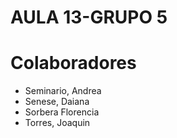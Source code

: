 # AULA 13-GRUPO 5
# Colaboradores #
* Seminario, Andrea
* Senese, Daiana
* Sorbera Florencia
* Torres, Joaquin


